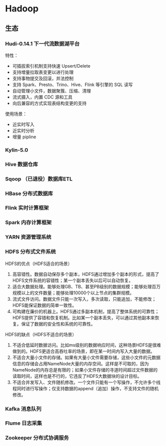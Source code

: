 # Hadoop

## 生态

### Hudi-0.14.1 下一代流数据湖平台

特性：
* 可插拔索引机制支持快速 Upsert/Delete
* 支持增量拉取表变更以进行处理
* 支持事物提交及回滚，并法控制
* 支持 Spark、Presto、Trino、Hive、Flink 等引擎的 SQL 读写
* 自动管理小文件，数据聚簇、压缩、清理
* 流式摄入，内置 CDC 源和工具
* 向后兼容的方式实现表结构变更的支持

使用场景：
* 近实时写入
* 近实时分析
* 增量 pipline

### Kylin-5.0
### Hive 数据仓库
### Sqoop （已退役）数据库ETL
### HBase 分布式数据库
### Flink 实时计算框架
### Spark 内存计算框架
### YARN 资源管理系统
### HDFS 分布式文件系统
  
HDFS的优点（HDFS适合的场景）
1. 高容错性。数据自动保存多个副本，HDFS通过增加多个副本的形式，提高了HDFS文件系统的容错性；某一个副本丢失以后可以自动恢复。
2. 适合大数据处理。能够处理GB、TB、甚至PB级别的数据规模；能够处理百万规模以上的文件数量；能够处理10000个以上节点的集群规模。
3. 流式文件访问。数据文件只能一次写入，多次读取，只能追加，不能修改；HDFS能保证数据的简单一致性。
4. 可构建在廉价的机器上。HDFS通过多副本机制，提高了整体系统的可靠性；HDFS提供了容错和恢复机制。比如某一个副本丢失，可以通过其他副本来恢复。保证了数据的安全性和系统的可靠性。

HDFS的缺点（HDFS不适合的场景）
1. 不适合低延时数据访问。比如ms级别的数据响应时间，这种场景HDFS是很难做到的。HDFS更适合高吞吐率的场景，即在某一时间内写入大量的数据。
2. 不适合大量小文件的存储。如果有大量小文件需要存储，这些小文件的元数据信息的存储会占用NameNode大量的内存空间。这样是不可取的，因为NameNode的内存总是有限的；如果小文件存储的寻道时间超过文件数据的读取时间，这样也是不行的，它违反了HDFS大数据块的设计目标。
3. 不适合并发写入、文件随机修改。一个文件只能有一个写操作，不允许多个线程同时进行写操作；仅支持数据的append（追加）操作，不支持文件的随机修改。

### Kafka 消息队列
### Flume 日志采集
### Zookeeper 分布式协调服务